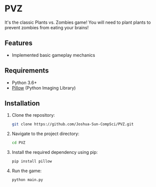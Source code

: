 # PVZ
It's the classic Plants vs. Zombies game! You will need to plant plants to prevent zombies from eating your brains!

## Features
- Implemented basic gameplay mechanics

## Requirements
- Python 3.6+
- [Pillow](https://pypi.org/project/pillow/) (Python Imaging Library)

## Installation
1. Clone the repository:
   ```bash
   git clone https://github.com/Joshua-Sun-CompSci/PVZ.git
2. Navigate to the project directory:
   ```bash
   cd PVZ
3. Install the required dependency using pip:
   ```bash
   pip install pillow
4. Run the game:
   ```bash
   python main.py
